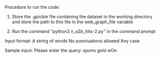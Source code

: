 Procedure to run the code:

1. Store the .gpickle file containing the dataset in the working directory and store the path to this file in the web_graph_file variable

2. Run the command "python3 ir_a2b_hits-2.py" in the command prompt

Input format:
	A string of words
	No punctuations allowed
    Any case

Sample input:
	Please enter the query: sports gold wOn
